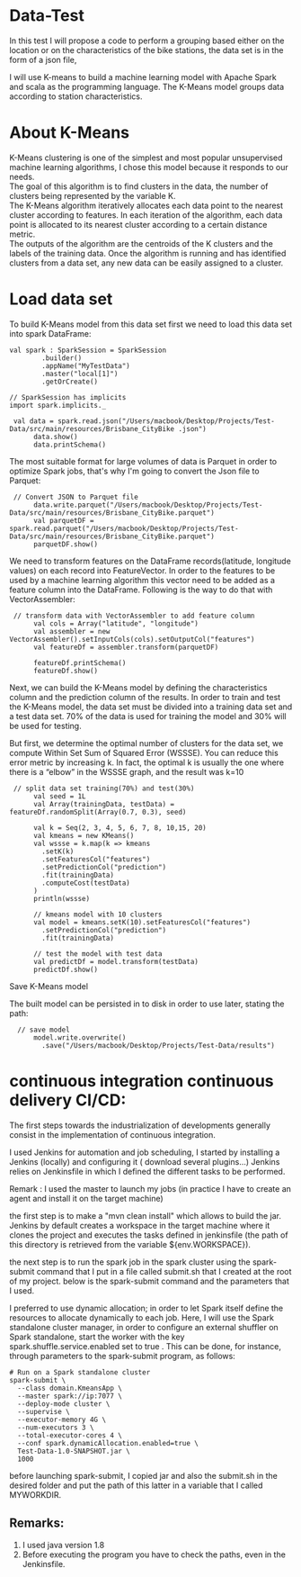 # Data-Test
In this test I will propose a code to perform a grouping based either on the location or on the characteristics of the bike stations, the data set is in the form of a json file, 

I will use K-means to build a machine learning model with Apache Spark and scala as the programming language. The K-Means model groups data according to station characteristics.  

# About K-Means 

K-Means clustering is one of the simplest and most popular unsupervised machine learning algorithms, I chose this model because it responds to our needs.  
The goal of this algorithm is to find clusters in the data, the number of clusters being represented by the variable K.  
The K-Means algorithm iteratively allocates each data point to the nearest cluster according to features. In each iteration of the algorithm, each data point is allocated to its nearest cluster according to a certain distance metric.  
The outputs of the algorithm are the centroids of the K clusters and the labels of the training data. Once the algorithm is running and has identified clusters from a data set, any new data can be easily assigned to a cluster. 

# Load data set 

To build K-Means model from this data set first we need to load this data set into spark DataFrame: 

```
val spark : SparkSession = SparkSession
        .builder()
        .appName("MyTestData")
        .master("local[1]")
        .getOrCreate()
        
// SparkSession has implicits
import spark.implicits._

 val data = spark.read.json("/Users/macbook/Desktop/Projects/Test-Data/src/main/resources/Brisbane_CityBike .json")
      data.show()
      data.printSchema()
```
The most suitable format for large volumes of data is Parquet in order to optimize Spark jobs, that's why I'm going to convert the Json file to Parquet:
```
 // Convert JSON to Parquet file
      data.write.parquet("/Users/macbook/Desktop/Projects/Test-Data/src/main/resources/Brisbane_CityBike.parquet")
      val parquetDF = spark.read.parquet("/Users/macbook/Desktop/Projects/Test-Data/src/main/resources/Brisbane_CityBike.parquet")
      parquetDF.show()

```
We need to transform features on the DataFrame records(latitude, longitude values) on each record into FeatureVector. In order to the features to be used by a machine learning algorithm this vector need to be added as a feature column into the DataFrame. Following is the way to do that with VectorAssembler: 

```
 // transform data with VectorAssembler to add feature column
      val cols = Array("latitude", "longitude")
      val assembler = new VectorAssembler().setInputCols(cols).setOutputCol("features")
      val featureDf = assembler.transform(parquetDF)

      featureDf.printSchema()
      featureDf.show()
```
Next, we can build the K-Means model by defining the characteristics column and the prediction column of the results. In order to train and test the K-Means model, the data set must be divided into a training data set and a test data set. 70% of the data is used for training the model and 30% will be used for testing. 

But first, we determine the optimal number of clusters for the data set, we compute Within Set Sum of Squared Error (WSSSE). You can reduce this error metric by increasing k. In fact, the optimal k is usually the one where there is a “elbow” in the WSSSE graph, and the result was k=10 

```
 // split data set training(70%) and test(30%)
      val seed = 1L
      val Array(trainingData, testData) = featureDf.randomSplit(Array(0.7, 0.3), seed)

      val k = Seq(2, 3, 4, 5, 6, 7, 8, 10,15, 20)
      val kmeans = new KMeans()
      val wssse = k.map(k => kmeans
        .setK(k)
        .setFeaturesCol("features")
        .setPredictionCol("prediction")
        .fit(trainingData)
        .computeCost(testData)
      )
      println(wssse)

      // kmeans model with 10 clusters
      val model = kmeans.setK(10).setFeaturesCol("features")
        .setPredictionCol("prediction")
        .fit(trainingData)

      // test the model with test data
      val predictDf = model.transform(testData)
      predictDf.show()
 ```
 Save K-Means model 

The built model can be persisted in to disk in order to use later, stating the path: 
```
  // save model
      model.write.overwrite()
        .save("/Users/macbook/Desktop/Projects/Test-Data/results")

```
# continuous integration continuous delivery CI/CD: 

The first steps towards the industrialization of developments generally consist in the implementation of continuous integration. 

I used Jenkins for automation and job scheduling, I started by installing a Jenkins (locally) and configuring it ( download several plugins...) 
Jenkins relies on Jenkinsfile in which I defined the different tasks to be performed. 

Remark : I used the master to launch my jobs (in practice I have to create an agent and install it on the target machine) 

the first step is to make a "mvn clean install" which allows to build the jar. Jenkins by default creates a workspace in the target machine where it clones the project and executes the tasks defined in jenkinsfile (the path of this directory is retrieved from the variable ${env.WORKSPACE}). 

the next step is to run the spark job in the spark cluster using the spark-submit command that I put in a file called submit.sh that I created at the root of my project. below is the spark-submit command and the parameters that I used. 

I preferred to use dynamic allocation; in order to let Spark itself define the resources to allocate dynamically to each job.
Here, I will use the Spark standalone cluster manager, in order to configure an external shuffler on Spark standalone, start the worker with the key spark.shuffle.service.enabled set to true .
This can be done, for instance, through parameters to the spark-submit program, as follows:
```
# Run on a Spark standalone cluster
spark-submit \
  --class domain.KmeansApp \
  --master spark://ip:7077 \
  --deploy-mode cluster \
  --supervise \
  --executor-memory 4G \
  --num-executors 3 \
  --total-executor-cores 4 \
  --conf spark.dynamicAllocation.enabled=true \
  Test-Data-1.0-SNAPSHOT.jar \
  1000
```
before launching spark-submit, I copied jar and also the submit.sh in the desired folder and put the path of this latter in a variable that I called MYWORKDIR. 

## Remarks: 
  1. I used java version 1.8
  2. Before executing the program you have to check the paths, even in the Jenkinsfile. 

 
